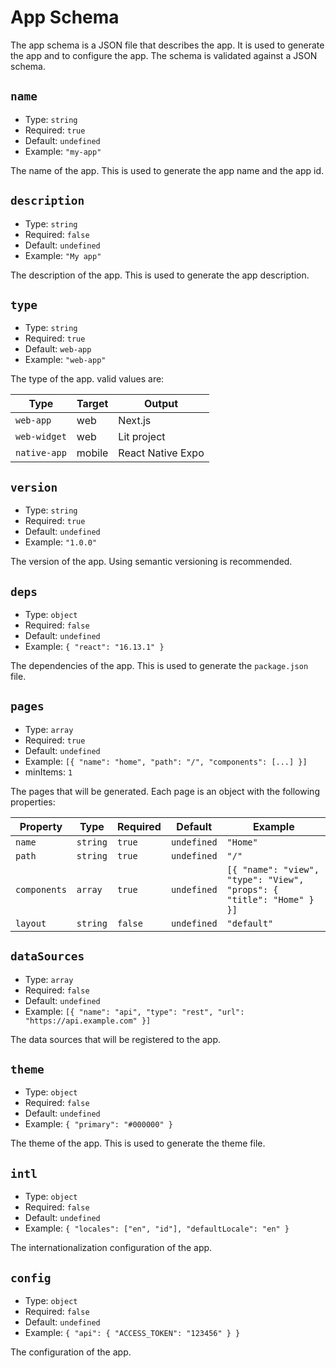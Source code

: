 # App Schema

The app schema is a JSON file that describes the app. It is used to generate the app and to configure the app. The schema is validated against a JSON schema.

## `name`

- Type: `string`
- Required: `true`
- Default: `undefined`
- Example: `"my-app"`

The name of the app. This is used to generate the app name and the app id.

## `description`

- Type: `string`
- Required: `false`
- Default: `undefined`
- Example: `"My app"`

The description of the app. This is used to generate the app description.

## `type`

- Type: `string`
- Required: `true`
- Default: `web-app`
- Example: `"web-app"`

The type of the app. valid values are:

| Type         | Target | Output            |
| ------------ | ------ | ----------------- |
| `web-app`    | web    | Next.js           |
| `web-widget` | web    | Lit project       |
| `native-app` | mobile | React Native Expo |

## `version`

- Type: `string`
- Required: `true`
- Default: `undefined`
- Example: `"1.0.0"`

The version of the app. Using semantic versioning is recommended.

## `deps`

- Type: `object`
- Required: `false`
- Default: `undefined`
- Example: `{ "react": "16.13.1" }`

The dependencies of the app. This is used to generate the `package.json` file.

## `pages`

- Type: `array`
- Required: `true`
- Default: `undefined`
- Example: `[{ "name": "home", "path": "/", "components": [...] }]`
- minItems: `1`

The pages that will be generated. Each page is an object with the following properties:

| Property    | Type     | Required | Default | Example                                                                 |
| ----------- | -------- | -------- | ------- | ----------------------------------------------------------------------- |
| `name`      | `string` | `true`   | `undefined` | `"Home"`                                                                |
| `path`      | `string` | `true`   | `undefined` | `"/"`                                                                   |
| `components`| `array`  | `true`   | `undefined` | `[{ "name": "view", "type": "View", "props": { "title": "Home" } }]` |
| `layout`    | `string` | `false`  | `undefined` | `"default"`                                                             |


## `dataSources`

- Type: `array`
- Required: `false`
- Default: `undefined`
- Example: `[{ "name": "api", "type": "rest", "url": "https://api.example.com" }]`

The data sources that will be registered to the app.

## `theme`

- Type: `object`
- Required: `false`
- Default: `undefined`
- Example: `{ "primary": "#000000" }`

The theme of the app. This is used to generate the theme file.

## `intl`

- Type: `object`
- Required: `false`
- Default: `undefined`
- Example: `{ "locales": ["en", "id"], "defaultLocale": "en" }`

The internationalization configuration of the app.

## `config`

- Type: `object`
- Required: `false`
- Default: `undefined`
- Example: `{ "api": { "ACCESS_TOKEN": "123456" } }`

The configuration of the app.
